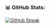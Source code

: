 ### 📊 GitHub Stats:

[![GitHub Streak](https://streak-stats.demolab.com/?user=mikemwai&theme=dark&mode=weekly)](https://git.io/streak-stats)

<!--[![Top Langs](https://github-readme-stats.vercel.app/api/top-langs/?username=mikemwai&layout=compact&langs_count=10&theme=dark&hide_progress=true)](https://github.com/anuraghazra/github-readme-stats)

![Top Langs](https://github-readme-stats.vercel.app/api/top-langs/?username=mikemwai&layout=compact&langs_count=10)-->

<!--
**mikemwai/mikemwai** is a ✨ _special_ ✨ repository because its `README.md` (this file) appears on your GitHub profile.

Here are some ideas to get you started:

- 🔭 I’m currently working on ...
- 🌱 I’m currently learning ...
- 👯 I’m looking to collaborate on ...
- 🤔 I’m looking for help with ...
- 💬 Ask me about ...
- 📫 How to reach me: ...
- 😄 Pronouns: ...
- ⚡ Fun fact: ...
-->
